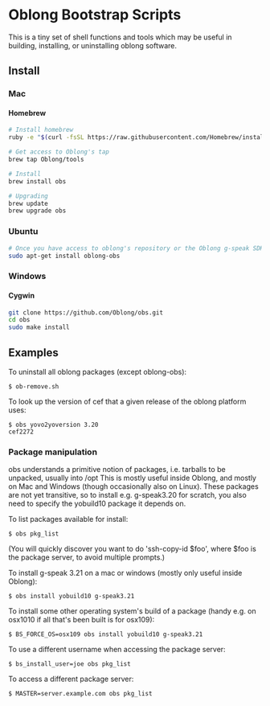 Oblong Bootstrap Scripts
========================

This is a tiny set of shell functions and tools which may be
useful in building, installing, or uninstalling oblong software.

## Install

### Mac

#### Homebrew
```bash
# Install homebrew
ruby -e "$(curl -fsSL https://raw.githubusercontent.com/Homebrew/install/master/install)"

# Get access to Oblong's tap
brew tap Oblong/tools

# Install
brew install obs

# Upgrading
brew update
brew upgrade obs
```

### Ubuntu
```bash
# Once you have access to oblong's repository or the Oblong g-speak SDK, just install the oblong-obs package, e.g.
sudo apt-get install oblong-obs
```

### Windows
#### Cygwin
```bash
git clone https://github.com/Oblong/obs.git
cd obs
sudo make install
```

## Examples

To uninstall all oblong packages (except oblong-obs):
```
$ ob-remove.sh
```

To look up the version of cef that a given release of the oblong platform uses:
```
$ obs yovo2yoversion 3.20
cef2272
```

### Package manipulation

obs understands a primitive notion of packages, i.e. tarballs to be unpacked, usually into /opt
This is mostly useful inside Oblong, and mostly on Mac and Windows (though occasionally also on Linux).
These packages are not yet transitive, so to install e.g. g-speak3.20 for scratch, you also need to specify
the yobuild10 package it depends on.

To list packages available for install:
```
$ obs pkg_list
```
(You will quickly discover you want to do 'ssh-copy-id $foo', where $foo is the package server, to avoid multiple prompts.)

To install g-speak 3.21 on a mac or windows (mostly only useful inside Oblong):
```
$ obs install yobuild10 g-speak3.21
```

To install some other operating system's build of a package
(handy e.g. on osx1010 if all that's been built is for osx109):
```
$ BS_FORCE_OS=osx109 obs install yobuild10 g-speak3.21
```

To use a different username when accessing the package server:
```
$ bs_install_user=joe obs pkg_list
```

To access a different package server:
```
$ MASTER=server.example.com obs pkg_list
```
